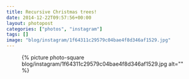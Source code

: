 ```yaml
---
title: Recursive Christmas trees!
date: 2014-12-22T09:57:56+00:00
layout: photopost
categories: ["photos", "instagram"]
tags: []
image: "blog/instagram/1f64311c29579c04bae4f8d346af1529.jpg"
---
```


<figure class="photo photo--square">
  {% picture photo-square blog/instagram/1f64311c29579c04bae4f8d346af1529.jpg alt="" %}
</figure>


